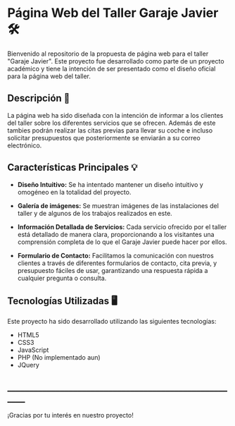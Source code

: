 # Página Web del Taller Garaje Javier 🛠️

Bienvenido al repositorio de la propuesta de página web para el taller "Garaje Javier". Este proyecto fue desarrollado como parte de un proyecto académico y tiene la intención de ser presentado como el diseño oficial para la página web del taller.

## Descripción 🚗

La página web ha sido diseñada con la intención de informar a los clientes del taller sobre los diferentes servicios que se ofrecen. Además de este tambies podrán realizar las citas previas para llevar su coche e incluso solicitar presupuestos que posteriormente se enviarán a su correo electrónico.

## Características Principales 💡

- **Diseño Intuitivo:** Se ha intentado mantener un diseño intuitivo y omogéneo en la totalidad del proyecto.

- **Galería de imágenes:** Se muestran imágenes de las instalaciones del taller y de algunos de los trabajos realizados en este.

- **Información Detallada de Servicios:** Cada servicio ofrecido por el taller está detallado de manera clara, proporcionando a los visitantes una comprensión completa de lo que el Garaje Javier puede hacer por ellos.

- **Formulario de Contacto:** Facilitamos la comunicación con nuestros clientes a través de diferentes formularios de contacto, cita previa, y presupuesto fáciles de usar, garantizando una respuesta rápida a cualquier pregunta o consulta.

## Tecnologías Utilizadas 🖥️

Este proyecto ha sido desarrollado utilizando las siguientes tecnologías:

- HTML5
- CSS3
- JavaScript
- PHP (No implementado aun)
- JQuery

## ______________________________________________________
¡Gracias por tu interés en nuestro proyecto!
